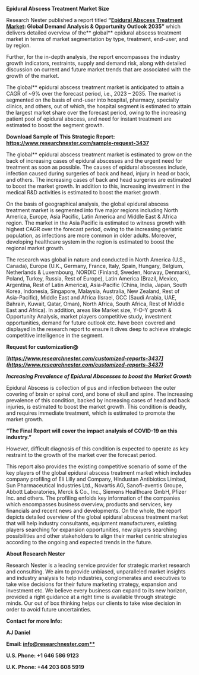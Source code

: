 ﻿
**Epidural Abscess Treatment Market Size**

Research Nester published a report titled **“[Epidural Abscess Treatment Market](https://www.researchnester.com/reports/epidural-abscess-treatment-market/3437): Global Demand Analysis & Opportunity Outlook 2035”** which delivers detailed overview of the** global** epidural abscess treatment market in terms of market segmentation by type, treatment, end-user, and by region.

Further, for the in-depth analysis, the report encompasses the industry growth indicators, restraints, supply and demand risk, along with detailed discussion on current and future market trends that are associated with the growth of the market.

The global** epidural abscess treatment market is anticipated to attain a CAGR of ~9% over the forecast period, i.e., 2023 – 2035. The market is segmented on the basis of end-user into hospital, pharmacy, specialty clinics, and others, out of which, the hospital segment is estimated to attain the largest market share over the forecast period, owing to the increasing patient pool of epidural abscess, and need for instant treatment are estimated to boost the segment growth.

**Download Sample of This Strategic Report: <https://www.researchnester.com/sample-request-3437>**

The global** epidural abscess treatment market is estimated to grow on the back of increasing cases of epidural abscesses and the urgent need for treatment as soon as possible. The causes of epidural abscesses include, infection caused during surgeries of back and head, injury in head or back, and others. The increasing cases of back and head surgeries are estimated to boost the market growth. In addition to this, increasing investment in the medical R&D activities is estimated to boost the market growth.

On the basis of geographical analysis, the global epidural abscess treatment market is segmented into five major regions including North America, Europe, Asia Pacific, Latin America and Middle East & Africa region. The market in the Asia Pacific is estimated to witness growth with highest CAGR over the forecast period, owing to the increasing geriatric population, as infections are more common in older adults. Moreover, developing healthcare system in the region is estimated to boost the regional market growth.

The research was global in nature and conducted in North America (U.S., Canada), Europe (U.K., Germany, France, Italy, Spain, Hungary, Belgium, Netherlands & Luxembourg, NORDIC (Finland, Sweden, Norway, Denmark), Poland, Turkey, Russia, Rest of Europe), Latin America (Brazil, Mexico, Argentina, Rest of Latin America), Asia-Pacific (China, India, Japan, South Korea, Indonesia, Singapore, Malaysia, Australia, New Zealand, Rest of Asia-Pacific), Middle East and Africa (Israel, GCC (Saudi Arabia, UAE, Bahrain, Kuwait, Qatar, Oman), North Africa, South Africa, Rest of Middle East and Africa). In addition, areas like Market size, Y-O-Y growth & Opportunity Analysis, market players competitive study, investment opportunities, demand for future outlook etc. have been covered and displayed in the research report to ensure it dives deep to achieve strategic competitive intelligence in the segment.

**Request for customization@**

[***https://www.researchnester.com/customized-reports-3437](https://www.researchnester.com/customized-reports-3437)*** 

***Increasing Prevalence of Epidural Abscesses to boost the Market Growth***

Epidural Abscess is collection of pus and infection between the outer covering of brain or spinal cord, and bone of skull and spine. The increasing prevalence of this condition, backed by increasing cases of head and back injuries, is estimated to boost the market growth. This condition is deadly, and requires immediate treatment, which is estimated to promote the market growth.

**“The Final Report will cover the impact analysis of COVID-19 on this industry.”**

However, difficult diagnosis of this condition is expected to operate as key restraint to the growth of the market over the forecast period.

This report also provides the existing competitive scenario of some of the key players of the global epidural abscess treatment market which includes company profiling of Eli Lilly and Company, Hindustan Antibiotics Limited, Sun Pharmaceutical Industries Ltd., Novartis AG, Sanofi-aventis Groupe, Abbott Laboratories, Merck & Co., Inc., Siemens Healthcare GmbH, Pfizer Inc. and others. The profiling enfolds key information of the companies which encompasses business overview, products and services, key financials and recent news and developments. On the whole, the report depicts detailed overview of the global epidural abscess treatment market that will help industry consultants, equipment manufacturers, existing players searching for expansion opportunities, new players searching possibilities and other stakeholders to align their market centric strategies according to the ongoing and expected trends in the future.      

**About Research Nester**

Research Nester is a leading service provider for strategic market research and consulting. We aim to provide unbiased, unparalleled market insights and industry analysis to help industries, conglomerates and executives to take wise decisions for their future marketing strategy, expansion and investment etc. We believe every business can expand to its new horizon, provided a right guidance at a right time is available through strategic minds. Our out of box thinking helps our clients to take wise decision in order to avoid future uncertainties.

**Contact for more Info:**

**AJ Daniel**

**Email: [info@researchnester.com**](mailto:info@researchnester.com)**

**U.S. Phone: +1 646 586 9123** 

**U.K. Phone: +44 203 608 5919**


